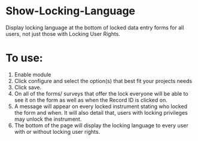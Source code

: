 # Show-Locking-Language
Display locking language at the bottom of locked data entry forms for all users, not just those with Locking User Rights.

# To use:
1.	Enable module 
1.	Click configure and select the option(s) that best fit your projects needs
1.	Click save.
1.	On all of the forms/ surveys that offer the lock everyone will be able to see it on the form as well as when the Record ID is clicked on.
1.  A message will appear on every locked instrument stating who locked the form and when.
It will also detail that, users with locking privileges may unlock the instrument. 
1.  The bottom of the page will display the locking language to every user with or without locking user rights.
